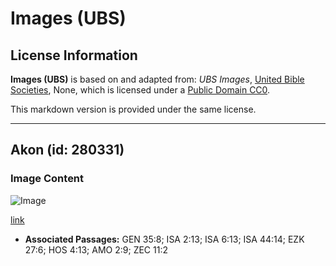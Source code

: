# Images (UBS)

## License Information

**Images (UBS)** is based on and adapted from: _UBS Images_, [United Bible Societies](https://unitedbiblesocieties.org/), None, which is licensed under a [Public Domain CC0](https://creativecommons.org/public-domain/cc0/).

This markdown version is provided under the same license.



--------------------------------

## Akon (id: 280331)

### Image Content

![Image](https://cdn.aquifer.bible/aquifer-content/resources/Media/WEB-0004_acorn.jpg)

[link](https://cdn.aquifer.bible/aquifer-content/resources/Media/WEB-0004_acorn.jpg)

* **Associated Passages:** GEN 35:8; ISA 2:13; ISA 6:13; ISA 44:14; EZK 27:6; HOS 4:13; AMO 2:9; ZEC 11:2

